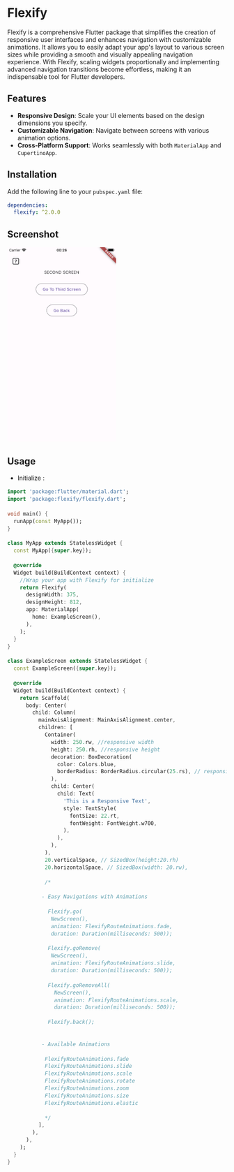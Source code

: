 # Flexify

Flexify is a comprehensive Flutter package that simplifies the creation of responsive user interfaces and enhances navigation with customizable animations. It allows you to easily adapt your app's layout to various screen sizes while providing a smooth and visually appealing navigation experience. With Flexify, scaling widgets proportionally and implementing advanced navigation transitions become effortless, making it an indispensable tool for Flutter developers.


## Features

- **Responsive Design**: Scale your UI elements based on the design dimensions you specify.
- **Customizable Navigation**: Navigate between screens with various animation options.
- **Cross-Platform Support**: Works seamlessly with both `MaterialApp` and `CupertinoApp`.

## Installation

Add the following line to your `pubspec.yaml` file:

```yaml
dependencies:
  flexify: ^2.0.0
  ```


## Screenshot

<img src="https://raw.githubusercontent.com/nijatumuyev/flexify/main/assets/example.png" alt="Screenshot" width="250"/>

## Usage

- Initialize : 

```dart
import 'package:flutter/material.dart';
import 'package:flexify/flexify.dart';

void main() {
  runApp(const MyApp());
}

class MyApp extends StatelessWidget {
  const MyApp({super.key});

  @override
  Widget build(BuildContext context) {
    //Wrap your app with Flexify for initialize
    return Flexify(
      designWidth: 375,
      designHeight: 812,
      app: MaterialApp(
        home: ExampleScreen(),
      ),
    );
  }
}

class ExampleScreen extends StatelessWidget {
  const ExampleScreen({super.key});

  @override
  Widget build(BuildContext context) {
    return Scaffold(
      body: Center(
        child: Column(
          mainAxisAlignment: MainAxisAlignment.center,
          children: [
            Container(
              width: 250.rw, //responsive width
              height: 250.rh, //responsive height
              decoration: BoxDecoration(
                color: Colors.blue,
                borderRadius: BorderRadius.circular(25.rs), // responsive size
              ),
              child: Center(
                child: Text(
                  'This is a Responsive Text',
                  style: TextStyle(
                    fontSize: 22.rt,
                    fontWeight: FontWeight.w700,
                  ),
                ),
              ),
            ),
            20.verticalSpace, // SizedBox(height:20.rh)
            20.horizontalSpace, // SizedBox(width: 20.rw),

            /*

           - Easy Navigations with Animations

             Flexify.go(
              NewScreen(),
              animation: FlexifyRouteAnimations.fade,
              duration: Duration(milliseconds: 500));

             Flexify.goRemove(
              NewScreen(),
              animation: FlexifyRouteAnimations.slide,
              duration: Duration(milliseconds: 500));

             Flexify.goRemoveAll(
               NewScreen(),
               animation: FlexifyRouteAnimations.scale,
               duration: Duration(milliseconds: 500));

             Flexify.back();


           - Available Animations

            FlexifyRouteAnimations.fade
            FlexifyRouteAnimations.slide
            FlexifyRouteAnimations.scale
            FlexifyRouteAnimations.rotate
            FlexifyRouteAnimations.zoom
            FlexifyRouteAnimations.size
            FlexifyRouteAnimations.elastic

            */
          ],
        ),
      ),
    );
  }
}


